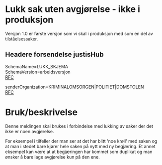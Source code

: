 # Lukk sak uten avgjørelse - ikke i produksjon
Versjon 1.0 er første versjon som vi skal i produksjon med som en del av tilståelsessaker.

## Headere forsendelse justisHub
SchemaName=LUKK_SKJEMA \
SchemaVersion=arbeidsversjon \
[RFC](../../../rfc/MessageName-header.md)  

senderOrganization=KRIMINALOMSORGEN|POLITIET|DOMSTOLEN \
[RFC](../../../rfc/AvsenderVirksomhet-property.md)

# Bruk/beskrivelse
Denne meldingen skal brukes i forbindelse med lukking av saker der det ikke er noen avgjørelse.

For eksempel i tilfeller der man ser at det har blitt 'noe krøll' med saken og at man i stedet bare kjører hele saken på nytt med ny begjæring. 
Et annet eksempel kan være at at begjæringen har kommet som duplikat og man ønsker å bare lage avgjørelse kun på den ene.


